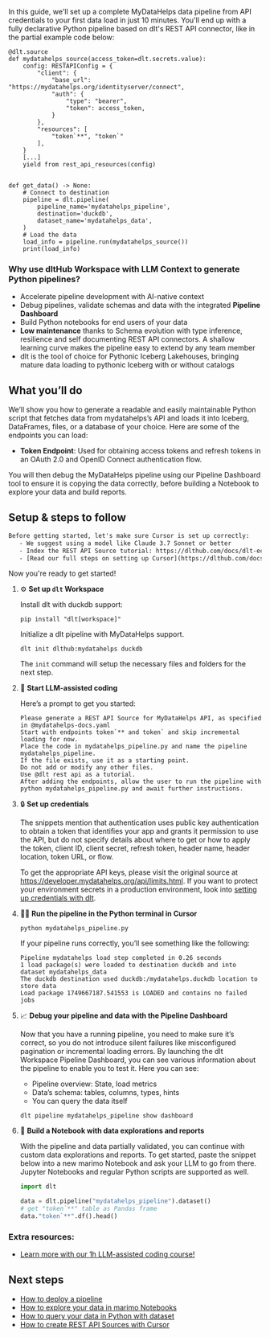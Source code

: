 In this guide, we'll set up a complete MyDataHelps data pipeline from API credentials to your first data load in just 10 minutes. You'll end up with a fully declarative Python pipeline based on dlt's REST API connector, like in the partial example code below:

```python-outcome
@dlt.source
def mydatahelps_source(access_token=dlt.secrets.value):
    config: RESTAPIConfig = {
        "client": {
            "base_url": "https://mydatahelps.org/identityserver/connect",
            "auth": {
                "type": "bearer",
                "token": access_token,
            }
        },
        "resources": [
            "token`**", "token`"
        ],
    }
    [...]
    yield from rest_api_resources(config)


def get_data() -> None:
    # Connect to destination
    pipeline = dlt.pipeline(
        pipeline_name='mydatahelps_pipeline',
        destination='duckdb',
        dataset_name='mydatahelps_data', 
    )
    # Load the data
    load_info = pipeline.run(mydatahelps_source())
    print(load_info) 
```

### Why use dltHub Workspace with LLM Context to generate Python pipelines?

- Accelerate pipeline development with AI-native context
- Debug pipelines, validate schemas and data with the integrated **Pipeline Dashboard**
- Build Python notebooks for end users of your data
- **Low maintenance** thanks to Schema evolution with type inference, resilience and self documenting REST API connectors. A shallow learning curve makes the pipeline easy to extend by any team member
- dlt is the tool of choice for Pythonic Iceberg Lakehouses, bringing mature data loading to pythonic Iceberg with or without catalogs

## What you’ll do

We’ll show you how to generate a readable and easily maintainable Python script that fetches data from mydatahelps’s API and loads it into Iceberg, DataFrames, files, or a database of your choice. Here are some of the endpoints you can load:

- **Token Endpoint**: Used for obtaining access tokens and refresh tokens in an OAuth 2.0 and OpenID Connect authentication flow.

You will then debug the MyDataHelps pipeline using our Pipeline Dashboard tool to ensure it is copying the data correctly, before building a Notebook to explore your data and build reports.

## Setup & steps to follow

```default
Before getting started, let's make sure Cursor is set up correctly:
   - We suggest using a model like Claude 3.7 Sonnet or better
   - Index the REST API Source tutorial: https://dlthub.com/docs/dlt-ecosystem/verified-sources/rest_api/ and add it to context as **@dlt rest api**
   - [Read our full steps on setting up Cursor](https://dlthub.com/docs/dlt-ecosystem/llm-tooling/cursor-restapi#23-configuring-cursor-with-documentation)
```

Now you're ready to get started!

1. ⚙️ **Set up `dlt` Workspace**
    
    Install dlt with duckdb support:
    ```shell
    pip install "dlt[workspace]"
    ```

    Initialize a dlt pipeline with MyDataHelps support.
    ```shell
    dlt init dlthub:mydatahelps duckdb
    ```

    The `init` command will setup the necessary files and folders for the next step.
    
2. 🤠 **Start LLM-assisted coding**
    
    Here’s a prompt to get you started:
    
    ```prompt
    Please generate a REST API Source for MyDataHelps API, as specified in @mydatahelps-docs.yaml 
    Start with endpoints token`** and token` and skip incremental loading for now. 
    Place the code in mydatahelps_pipeline.py and name the pipeline mydatahelps_pipeline. 
    If the file exists, use it as a starting point. 
    Do not add or modify any other files. 
    Use @dlt rest api as a tutorial. 
    After adding the endpoints, allow the user to run the pipeline with python mydatahelps_pipeline.py and await further instructions.
    ```

    
3. 🔒 **Set up credentials** 
    
    The snippets mention that authentication uses public key authentication to obtain a token that identifies your app and grants it permission to use the API, but do not specify details about where to get or how to apply the token, client ID, client secret, refresh token, header name, header location, token URL, or flow.
    
    To get the appropriate API keys, please visit the original source at https://developer.mydatahelps.org/api/limits.html.
    If you want to protect your environment secrets in a production environment, look into [setting up credentials with dlt](https://dlthub.com/docs/walkthroughs/add_credentials).
    
4. 🏃‍♀️ **Run the pipeline in the Python terminal in Cursor**
    
    ```shell
    python mydatahelps_pipeline.py
    ```
    
    If your pipeline runs correctly, you’ll see something like the following:
    
    ```shell
    Pipeline mydatahelps load step completed in 0.26 seconds
    1 load package(s) were loaded to destination duckdb and into dataset mydatahelps_data
    The duckdb destination used duckdb:/mydatahelps.duckdb location to store data
    Load package 1749667187.541553 is LOADED and contains no failed jobs
    ```
    
5. 📈 **Debug your pipeline and data with the Pipeline Dashboard**

    Now that you have a running pipeline, you need to make sure it’s correct, so you do not introduce silent failures like misconfigured pagination or incremental loading errors. By launching the dlt Workspace Pipeline Dashboard, you can see various information about the pipeline to enable you to test it. Here you can see:
    - Pipeline overview: State, load metrics
    - Data’s schema: tables, columns, types, hints
    - You can query the data itself
    
    ```shell
    dlt pipeline mydatahelps_pipeline show dashboard
    ```
    
6. 🐍 **Build a Notebook with data explorations and reports**

    With the pipeline and data partially validated, you can continue with custom data explorations and reports. To get started, paste the snippet below into a new marimo Notebook and ask your LLM to go from there. Jupyter Notebooks and regular Python scripts are supported as well.

    
    ```python
    import dlt

   data = dlt.pipeline("mydatahelps_pipeline").dataset()
   # get "token`**" table as Pandas frame
   data."token`**".df().head()
    ```

### Extra resources:

- [Learn more with our 1h LLM-assisted coding course!](https://www.youtube.com/watch?v=GGid70rnJuM)

## Next steps

- [How to deploy a pipeline](https://dlthub.com/docs/walkthroughs/deploy-a-pipeline)
- [How to explore your data in marimo Notebooks](https://dlthub.com/docs/general-usage/dataset-access/marimo)
- [How to query your data in Python with dataset](https://dlthub.com/docs/general-usage/dataset-access/dataset)
- [How to create REST API Sources with Cursor](https://dlthub.com/docs/dlt-ecosystem/llm-tooling/cursor-restapi)
